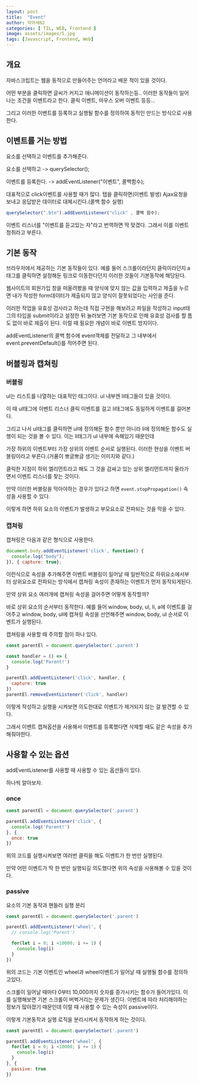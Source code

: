 ```yaml
---
layout: post
title:  "Event"
author: 악어새62
categories: [ TIL, WEB, Frontend ]
image: assets/images/5.jpg
tags: [Javascript, Frontend, Web]
---
```

## 개요

자바스크립트는 웹을 동적으로 만들어주는 언어라고 배운 적이 있을 것이다.

 어떤 부분을 클릭하면 글씨가 커지고 애니메이션이 동작하는등.. 이러한 동작들이 일어나는 조건을 이벤트라고 한다. 클릭 이벤트, 마우스 오버 이벤트 등등...

그리고 이러한 이벤트를 등록하고 실행될 함수를 정의하여 동적인 만드는 방식으로 사용한다.

## 이벤트를 거는 방법

요소를 선택하고 이벤트를 추가해준다.

요소를 선택하고 -> querySelector();

이벤트를 등록한다. -> addEventListener("이벤트", 콜백함수);

대표적으로 click이벤트를 사용할 때가 많다. 탭을 클릭하면(이벤트 발생) Ajax요청을 보내고 응답받은 데이터로 대체시킨다.(콜백 함수 실행)

```js
querySelector(".btn").addEventListener("click" , 콜백 함수);
```

이벤트 리스너를 "이벤트를 듣고있는 자"라고 번역하면 딱 맞겠다. 그래서 이를 이벤트 청취라고 부른다.

## 기본 동작

브라우저에서 제공하는 기본 동작들이 있다. 예를 들어 스크롤이라던지 클릭이라던지 a태그를 클릭하면 설정해둔 링크로 이동한다던지 이러한 것들이 기본동작에 해당된다.

웹사이트의 회원가입 창을 떠올려봤을 때 양식에 맞지 않는 값을 입력하고 제출을 누르면 내가 작성한 form데이터가 제출되지 않고 양식이 잘못되었다는 사인을 준다.

 이러한 작업을 유효성 검사라고 하는데 직접 구현을 해보려고 파일을 작성하고 input태그의 타입을 submit이라고 설정한 뒤 눌러보면 기본 동작으로 인해 유효성 검사를 할 틈도 없이 바로 제출이 된다. 이럴 때 필요한 개념이 바로 이벤트 방지이다.

addEventListener의 콜백 함수에 event객체를 전달하고 그 내부에서 event.preventDefault()를 적어주면 된다.

## 버블링과 캡쳐링

### 버블링

ul는 리스트를 나열하는 대표적인 태그이다. ul 내부엔 li태그들이 있을 것이다.

이 때 ul태그에 이벤트 리스너 클릭 이벤트를 걸고 li태그에도 동일하게 이벤트를 걸어본다.

그리고 나서 ul태그를 클릭하면 ul에 정의해둔 함수 뿐만 아니라 li에 정의해둔 함수도 실행이 되는 것을 볼 수 있다. 이는 li태그가 ul 내부에 속해있기 때문인데

가장 하위의 이벤트부터 가장 상위의 이벤트 순서로 실행된다.
이러한 현상을 이벤트 버블링이라고 부른다.(거품이 뽀글뽀글 생기는 이미지와 같다.)

클릭한 지점이 하위 엘리먼트라고 해도 그 것을 감싸고 있는 상위 엘리먼트까지 올라가면서 이벤트 리스너를 찾는 것이다.

만약 이러한 버블링을 막아야하는 경우가 있다고 하면 `event.stopPropagation()` 속성을 사용할 수 있다.

이렇게 하면 하위 요소의 이벤트가 발생하고 부모요소로 전파되는 것을 막을 수 있다.

### 캡쳐링

캡쳐링은 다음과 같은 형식으로 사용한다.

```js
document.body.addEventListener('click', function() {
  console.log("body");
}), { capture: true};
```

이런식으로 속성을 추가해주면 이벤트 버블링이 일어날 때 일반적으로 하위요소에서부터 상위요소로 전파되는 방식에서 캡쳐링 속성이 존재하는 이벤트가 먼저 동작되게된다.

만약 상위 요소 여러개에 캡쳐링 속성을 걸어주면 어떻게 동작할까?

바로 상위 요소의 순서부터 동작한다. 예를 들어 window, body, ul, li, a에 이벤트를 걸어주고 window, body, ul에 캡쳐링 속성을 선언해주면 window, body, ul 순서로 이벤트가 실행된다.

캡쳐링을 사용할 때 주의할 점이 하나 있다.

```js
const parentEl = document.querySelector('.parent')

const handler = () => {
  console.log('Parent!')
}

parentEl.addEventListener('click', handler, {
  capture: true
})
parentEl.removeEventListener('click', handler)
```

이렇게 작성하고 실행을 시켜보면 의도한대로 이벤트가 제거되지 않는 걸 발견할 수 있다.

그래서 이벤트 캡쳐옵션을 사용해서 이벤트를 등록했다면 삭제할 때도 같은 속성을 추가해줘야한다.

## 사용할 수 있는 옵션

addEventListener를 사용할 때 사용할 수 있는 옵션들이 있다.

하나씩 알아보자.


### once

```js
const parentEl = document.querySelector('.parent')

parentEl.addEventListener('click', {
  console.log('Parent!')
}, {
  once: true
})
```

위의 코드를 실행시켜보면 여러번 클릭을 해도 이벤트가 한 번만 실행된다.

만약 어떤 이벤트가 딱 한 번만 실행되길 의도했다면 위의 속성을 사용해볼 수 있을 것이다.

### passive

요소의 기본 동작과 핸들러 실행 분리

```js
const parentEl = document.querySelector('.parent')

parentEl.addEventListener('wheel', {
  // console.log('Parent')

  for(let i = 0; i <10000; i += 1) {
    console.log(i)
  }
})
```

위의 코드는 기본 이벤트인 wheel과 wheel이벤트가 일어날 때 실행될 함수를 정의하고있다.

스크롤이 일어날 때마다 0부터 10,000까지 숫자를 증가시키는 함수가 들어가있다. 이를 실행해보면 기본 스크롤이 버벅거리는 문제가 생긴다. 이벤트에 따라 처리해야하는 정보가 많아졌기 때문인데 이럴 때 사용할 수 있는 속성이 passive이다.

이렇게 기본동작과 실행 로직을 분리시켜서 동작하게 하는 것이다.

```js
const parentEl = document.querySelector('.parent')

parentEl.addEventListener('wheel', {
  for(let i = 0; i <10000; i += 1) {
    console.log(i)
  }
}, {
  passive: true
})
```
